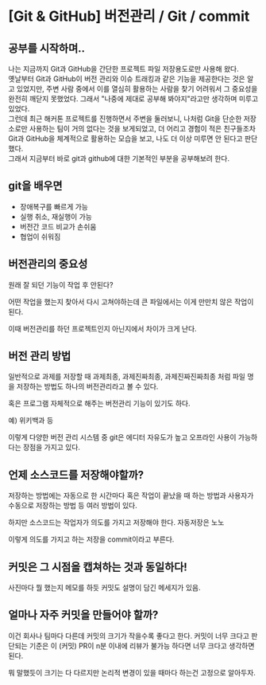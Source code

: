 # [Git & GitHub] 버전관리 / Git / commit


## 공부를 시작하며..

나는 지금까지 Git과 GitHub을 간단한 프로젝트 파일 저장용도로만 사용해 왔다.  
옛날부터 Git과 GitHub이 버전 관리와 이슈 트래킹과 같은 기능을 제공한다는 것은 알고 있었지만, 주변 사람 중에서 이를 열심히 활용하는 사람을 찾기 어려워서 그 중요성을 완전히 깨닫지 못했었다. 그래서 "나중에 제대로 공부해 봐야지"라고만 생각하며 미루고 있었다.  
그런데 최근 해커톤 프로젝트를 진행하면서 주변을 둘러보니, 나처럼 Git을 단순한 저장소로만 사용하는 팀이 거의 없다는 것을 보게되었고, 더 어리고 경험이 적은 친구들조차 Git과 GitHub을 체계적으로 활용하는 모습을 보고, 나도 더 이상 미루면 안 된다고 판단했다.  
그래서 지금부터 바로 git과 github에 대한 기본적인 부분을 공부해보려 한다.

## git을 배우면

-   장애복구를 빠르게 가능
-   실행 취소, 재실행이 가능
-   버전간 코드 비교가 손쉬움
-   협업이 쉬워짐

## 버전관리의 중요성

원래 잘 되던 기능이 작업 후 안된다?

어떤 작업을 했는지 찾아서 다시 고쳐야하는데 큰 파일에서는 이게 만만치 않은 작업이 된다.

이때 버전관리를 하던 프로젝트인지 아닌지에서 차이가 크게 난다.

## 버전 관리 방법

일반적으로 과제를 저장할 때 과제최종, 과제진짜최종, 과제진짜진짜최종 처럼 파일 명을 저장하는 방법도 하나의 버전관리라고 볼 수 있다.

혹은 프로그램 자체적으로 해주는 버전관리 기능이 있기도 하다.

예) 위키백과 등

이렇게 다양한 버전 관리 시스템 중 git은 에디터 자유도가 높고 오프라인 사용이 가능하다는 장점을 가지고 있다.

## 언제 소스코드를 저장해야할까?

저장하는 방법에는 자동으로 한 시간마다 혹은 작업이 끝났을 때 하는 방법과 사용자가 수동으로 저장하는 방법 등 여러 방법이 있다.

하지만 소스코드는 작업자가 의도를 가지고 저장해야 한다. 자동저장은 노노

이렇게 의도를 가지고 하는 저장을 commit이라고 부른다.

## 커밋은 그 시점을 캡쳐하는 것과 동일하다!

사진마다 뭘 했는지 메모를 하듯 커밋도 설명이 담긴 메세지가 있음.

## 얼마나 자주 커밋을 만들어야 할까?

이건 회사나 팀마다 다른데 커밋의 크기가 작을수록 좋다고 한다. 커밋이 너무 크다고 판단되는 기준은 이 (커밋) PR이 n분 이내에 리뷰가 불가능 하다면 너무 크다고 생각하면 된다.

뭐 말했듯이 크기는 다 다르지만 논리적 변경이 있을 때마다 하는건 고정으로 알아두자.